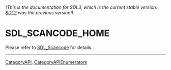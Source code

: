 ###### (This is the documentation for SDL3, which is the current stable version. [SDL2](https://wiki.libsdl.org/SDL2/) was the previous version!)
# SDL_SCANCODE_HOME

Please refer to [SDL_Scancode](SDL_Scancode) for details.

----
[CategoryAPI](CategoryAPI), [CategoryAPIEnumerators](CategoryAPIEnumerators)

